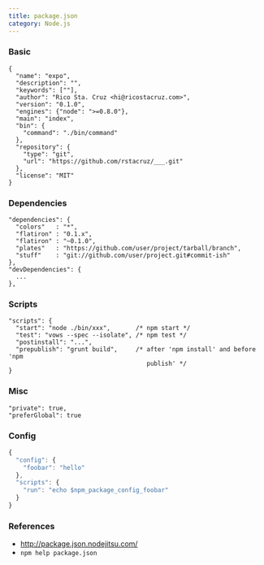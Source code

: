 ```yaml
---
title: package.json
category: Node.js
---
```


### Basic

    {
      "name": "expo",
      "description": "",
      "keywords": [""],
      "author": "Rico Sta. Cruz <hi@ricostacruz.com>",
      "version": "0.1.0",
      "engines": {"node": ">=0.8.0"},
      "main": "index",
      "bin": {
        "command": "./bin/command"
      },
      "repository": {
        "type": "git",
        "url": "https://github.com/rstacruz/___.git"
      },
      "license": "MIT"
    }

### Dependencies

    "dependencies": {
      "colors"   : "*",
      "flatiron" : "0.1.x",
      "flatiron" : "~0.1.0",
      "plates"   : "https://github.com/user/project/tarball/branch",
      "stuff"    : "git://github.com/user/project.git#commit-ish"
    },
    "devDependencies": {
      ...
    },

### Scripts

    "scripts": {
      "start": "node ./bin/xxx",       /* npm start */
      "test": "vows --spec --isolate", /* npm test */
      "postinstall": "...",
      "prepublish": "grunt build",     /* after 'npm install' and before 'npm 
                                          publish' */
    }

### Misc

    "private": true,
    "preferGlobal": true

### Config

```js
{
  "config": {
    "foobar": "hello"
  },
  "scripts": {
    "run": "echo $npm_package_config_foobar"
  }
}
```

### References
    
 * http://package.json.nodejitsu.com/
 * `npm help package.json`
